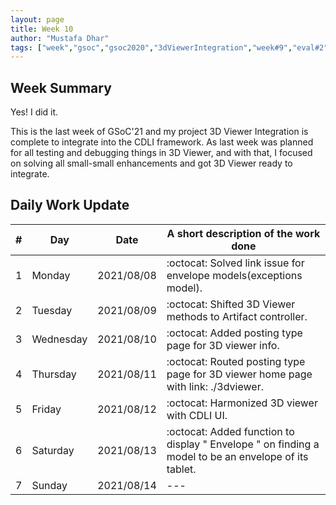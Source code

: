 ```yaml
---
layout: page
title: Week 10
author: "Mustafa Dhar"
tags: ["week","gsoc","gsoc2020","3dViewerIntegration","week#9","eval#2"]
---
```


## Week Summary

Yes! I did it.

This is the last week of GSoC'21 and my project 3D Viewer Integration is complete to integrate into the CDLI framework. As last week was planned for all testing and debugging things in 3D Viewer,  and with that, I focused on solving all small-small enhancements and got 3D Viewer ready to integrate.



## Daily Work Update

|\#|Day|Date|A short description of the work done|  
|---	|---	|---	|---	|  
|1   	| Monday 	|   2021/08/08	| :octocat: Solved link issue for envelope models(exceptions model). |  
|2   	| Tuesday  	|   2021/08/09	| :octocat: Shifted 3D Viewer methods to Artifact controller.	|  
|3   	| Wednesday  	|  2021/08/10 	| :octocat: Added posting type page for 3D viewer info. |  
|4   	| Thursday  	|   2021/08/11	| :octocat: Routed posting type page for 3D viewer home page with link: ./3dviewer. |  
|5   	| Friday  	|   2021/08/12	| :octocat: Harmonized 3D viewer with CDLI UI. |  
|6   	| Saturday  	|   2021/08/13	| :octocat: Added function to display " Envelope " on finding a model to be an envelope of its tablet.	|  
|7   	| Sunday  	|   2021/08/14	| --- |  
